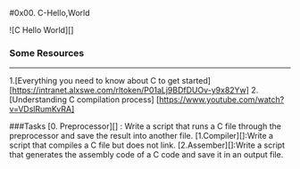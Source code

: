 #0x00. C-Hello,World

![C Hello World][]

### Some Resources
----
1.[Everything you need to know about C to get started] [https://intranet.alxswe.com/rltoken/P01aLj9BDfDUOv-y9x82Yw]
2.[Understanding C compilation process] [https://www.youtube.com/watch?v=VDslRumKvRA]

###Tasks
[0. Preprocessor][] : Write a script that runs a C file through the preprocessor and save the result into another file.
[1.Compiler][]:Write a script that compiles a C file but does not link.
[2.Assember][]:Write a script that generates the assembly code of a C code and save it in an output file.
